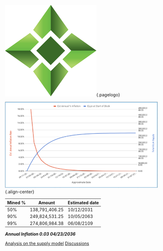 ![Logo](/uploads/logo.png "Logo"){.pagelogo}
<!-- TITLE: Monetary Supply -->
<!-- SUBTITLE: Ellaism - A stable network with no premine and no dev fees -->


![Monetary Supply](/uploads/monetary-supply.png "Monetary Supply"){.align-center}



| Mined %| Amount              | Estimated date|
|-------------|-----------------------|----------------------|
|50% 	      |138,791,406.25	 | 10/12/2031     |
|90%        |	249,824,531.25 |	10/05/2063    |
|99%         |274,806,984.38 |	06/08/2109    |

***Annual Inflation	0.03	04/23/2036***

[Analysis on the supply model](https://docs.google.com/spreadsheets/d/1v3T6gRupH4C4Zx3B60fOOIqFiilItSpVTszEHjyIPIw/edit#gid=640070299)
[Discussions](https://github.com/ellaism/meta/issues/9)
